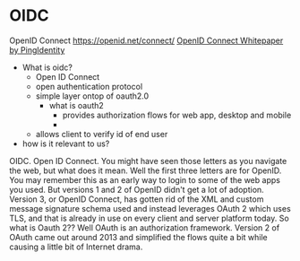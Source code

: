 # OIDC
OpenID Connect
https://openid.net/connect/
[OpenID Connect Whitepaper by PingIdentity](x-devonthink-item://A67FC39C-B1B4-49B4-A860-456A53F9CDBE)
- What is oidc?
	- Open ID Connect
	- open authentication protocol
	- simple layer ontop of oauth2.0
		- what is oauth2
			- provides authorization flows for web app, desktop and mobile
			- 
	- allows client to verify id of end user
- how is it relevant to us?

OIDC. Open ID Connect. You might have seen those letters as you navigate the web, but what does it mean. Well the first three letters are for OpenID. You may remember this as an early way to login to some of the web apps you used. But versions 1 and 2 of OpenID didn't get a lot of adoption. Version 3, or OpenID Connect, has gotten rid of the XML and custom message signature schema used and instead leverages OAuth 2 which uses TLS, and that is already in use on every client and server platform today. So what is Oauth 2?? Well OAuth is an authorization framework. Version 2 of OAuth came out around 2013 and simplified the flows quite a bit while causing a little bit of Internet drama. 